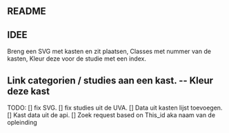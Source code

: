 ## README

## IDEE

Breng een SVG met kasten en zit plaatsen, Classes met nummer van de kasten,
Kleur deze voor de studie met een index.

Link categorien / studies aan een kast.
-- Kleur deze kast
--

TODO:
[] fix SVG.
[] fix studies uit de UVA.
[] Data uit kasten lijst toevoegen.
[] Kast data uit de api.
[] Zoek request based on This_id aka naam van de opleinding
